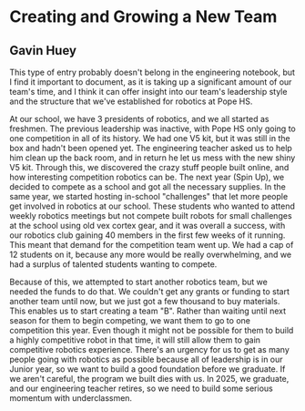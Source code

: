 # Creating and Growing a New Team
## Gavin Huey

This type of entry probably doesn't belong in the engineering notebook, but I find it important to document, as it is taking up a significant amount of our team's time, and I think it can offer insight into our team's leadership style and the structure that we've established for robotics at Pope HS. 

At our school, we have 3 presidents of robotics, and we all started as freshmen. The previous leadership was inactive, with Pope HS only going to one competition in all of its history. We had one V5 kit, but it was still in the box and hadn't been opened yet. The engineering teacher asked us to help him clean up the back room, and in return he let us mess with the new shiny V5 kit. Through this, we discovered the crazy stuff people built online, and how interesting competition robotics can be. The next year (Spin Up), we decided to compete as a school and got all the necessary supplies. In the same year, we started hosting in-school "challenges" that let more people get involved in robotics at our school. These students who wanted to attend weekly robotics meetings but not compete built robots for small challenges at the school using old vex cortex gear, and it was overall a success, with our robotics club gaining 40 members in the first few weeks of it running. This meant that demand for the competition team went up. We had a cap of 12 students on it, because any more would be really overwhelming, and we had a surplus of talented students wanting to compete.

Because of this, we attempted to start another robotics team, but we needed the funds to do that. We couldn't get any grants or funding to start another team until now, but we just got a few thousand to buy materials. This enables us to start creating a team "B". Rather than waiting until next season for them to begin competing, we want them to go to one competition this year. Even though it might not be possible for them to build a highly competitive robot in that time, it will still allow them to gain competitive robotics experience. There's an urgency for us to get as many people going with robotics as possible because all of leadership is in our Junior year, so we want to build a good foundation before we graduate. If we aren't careful, the program we built dies with us. In 2025, we graduate, and our engineering teacher retires, so we need to build some serious momentum with underclassmen. 
